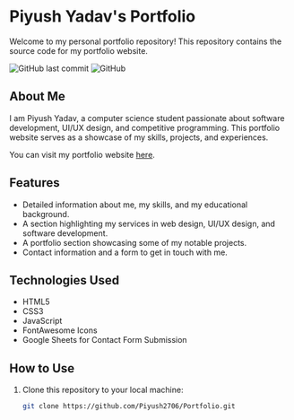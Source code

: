 # Piyush Yadav's Portfolio

Welcome to my personal portfolio repository! This repository contains the source code for my portfolio website.

![GitHub last commit](https://img.shields.io/github/last-commit/Piyush2706/Portfolio)
![GitHub](https://img.shields.io/github/license/Piyush2706/Portfolio)

## About Me

I am Piyush Yadav, a computer science student passionate about software development, UI/UX design, and competitive programming. This portfolio website serves as a showcase of my skills, projects, and experiences.

You can visit my portfolio website [here](https://piyush2706.github.io/Portfolio/).

## Features

- Detailed information about me, my skills, and my educational background.
- A section highlighting my services in web design, UI/UX design, and software development.
- A portfolio section showcasing some of my notable projects.
- Contact information and a form to get in touch with me.

## Technologies Used

- HTML5
- CSS3
- JavaScript
- FontAwesome Icons
- Google Sheets for Contact Form Submission

## How to Use

1. Clone this repository to your local machine:

   ```bash
   git clone https://github.com/Piyush2706/Portfolio.git
